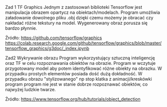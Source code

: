 Zad 1 TF Graphics 
Jednym z zastosowań biblioteki Tensorflow jest manipulacja obrazem opartycz na obiektach/modelach.
Program umożliwia załadowanie dowolnego pliku .obj dzięki czemu możemy je obracać czy nakładać różne tekstury na model. Wygenerowany obraz porusza się bardzo płynnie.

Źródło: https://github.com/tensorflow/graphics
	https://colab.research.google.com/github/tensorflow/graphics/blob/master/tensorflow_graphics/g3doc/_index.ipynb

Zad2 Wykrywanie obrazu
Program wykorzystujący sztuczną inteligencję oraz TF w celu rozpoznawania obiektów na obrazie. Program w wczytuje przygotowany model aby potem identyfikować różne obiekty na obrazku. W przypadku prostych elementów posiada dość dużą dokładność. W przypadku obrazu "stylizowanego" np stop klatka z animacji/kreskówki program program nie jest w stanie dobrze rozpoznawać obiektów, co najwyżej ludzkie twarze. 

Źródło: https://www.tensorflow.org/hub/tutorials/object_detection
